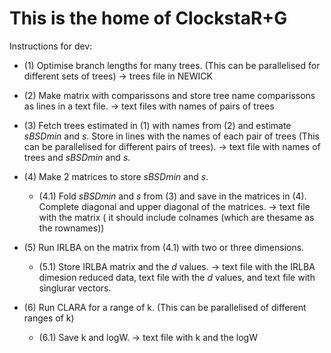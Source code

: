 This is the home of ClockstaR+G
===============================

Instructions for dev:

- (1) Optimise branch lengths for many trees. (This can be parallelised for different sets of trees) -> trees file in NEWICK

- (2) Make matrix with comparissons and store tree name comparissons as lines in a text file. -> text files with names of pairs of trees

- (3) Fetch trees estimated in (1) with names from (2) and estimate *sBSDmin* and *s*. Store in lines with the names of each pair of trees (This can be parallelised for different pairs of trees). -> text file with names of trees and *sBSDmin* and *s*.

- (4) Make 2 matrices to store *sBSDmin* and *s*.

    - (4.1) Fold *sBSDmin* and *s* from (3) and save in the matrices in (4). Complete diagonal and upper diagonal of the matrices. -> text file with the matrix ( it should include colnames (which are thesame as the rownames))

- (5) Run IRLBA on the matrix from (4.1) with two or three dimensions.

    - (5.1) Store IRLBA matrix and the *d* values. -> text file with the IRLBA dimesion reduced data, text file with the *d* values, and text file with singlurar vectors.

- (6) Run CLARA for a range of k. (This can be parallelised of different ranges of k)

    - (6.1) Save k and logW. -> text file with k and the logW
